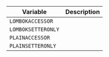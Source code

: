| Variable | Description |
| --- | --- |
| ```LOMBOKACCESSOR``` |  |
| ```LOMBOKSETTERONLY``` |  |
| ```PLAINACCESSOR``` |  |
| ```PLAINSETTERONLY``` |  |

